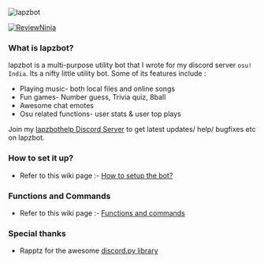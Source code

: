 ![lapzbot](http://i.imgur.com/txlWePx.png)

[![ReviewNinja](https://app.review.ninja/49250931/badge)](https://app.review.ninja/lapoozza/lapzbot)
### What is lapzbot?
lapzbot is a multi-purpose utility bot that I wrote for my discord server `osu! India`. Its a nifty little utility bot. Some of its features include :
* Playing music- both local files and online songs
* Fun games- Number guess, Trivia quiz, 8ball
* Awesome chat emotes
* Osu related functions- user stats & user top plays

Join my [lapzbothelp Discord Server](https://discord.gg/0lzW6jSQESAO1HSU) to get latest updates/ help/ bugfixes etc on lapzbot.

### How to set it up?
* Refer to this wiki page :- [How to setup the bot?](https://github.com/lapoozza/lapzbot/wiki/How-to-setup-the-bot%3F)

### Functions and Commands
* Refer to this wiki page :- [Functions and commands](https://github.com/lapoozza/lapzbot/wiki/Functions-and-commands)

### Special thanks
* Rapptz for the awesome [discord.py library](https://github.com/Rapptz/discord.py)
